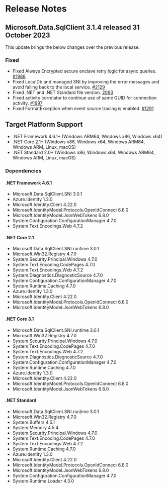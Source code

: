 # Release Notes

## Microsoft.Data.SqlClient 3.1.4 released 31 October 2023

This update brings the below changes over the previous release:

### Fixed

- Fixed Always Encrypted secure enclave retry logic for async queries. [#1988](https://github.com/dotnet/SqlClient/pull/1988)
- Fixed LocalDb and managed SNI by improving the error messages and avoid falling back to the local service. [#2129](https://github.com/dotnet/SqlClient/pull/2129)
- Fixed .NET and .NET Standard file version. [2093](https://github.com/dotnet/SqlClient/pull/2093)
- Fixed activity correlator to continue use of same GUID for connection activity. [#1997](https://github.com/dotnet/SqlClient/pull/1997)
- Fixed FormatException when event source tracing is enabled. [#1291](https://github.com/dotnet/SqlClient/pull/1291)

## Target Platform Support

- .NET Framework 4.6.1+ (Windows ARM64, Windows x86, Windows x64)
- .NET Core 2.1+ (Windows x86, Windows x64, Windows ARM64, Windows ARM, Linux, macOS)
- .NET Standard 2.0+ (Windows x86, Windows x64, Windows ARM64, Windows ARM, Linux, macOS)

### Dependencies

#### .NET Framework 4.6.1

- Microsoft.Data.SqlClient.SNI 3.0.1
- Azure.Identity 1.3.0
- Microsoft.Identity.Client 4.22.0
- Microsoft.IdentityModel.Protocols.OpenIdConnect 6.8.0
- Microsoft.IdentityModel.JsonWebTokens 6.8.0
- System.Configuration.ConfigurationManager 4.7.0
- System.Text.Encodings.Web 4.7.2

#### .NET Core 2.1

- Microsoft.Data.SqlClient.SNI.runtime 3.0.1
- Microsoft.Win32.Registry 4.7.0 
- System.Security.Principal.Windows 4.7.0 
- System.Text.Encoding.CodePages 4.7.0 
- System.Text.Encodings.Web 4.7.2
- System.Diagnostics.DiagnosticSource 4.7.0 
- System.Configuration.ConfigurationManager 4.7.0 
- System.Runtime.Caching 4.7.0 
- Azure.Identity 1.3.0
- Microsoft.Identity.Client 4.22.0
- Microsoft.IdentityModel.Protocols.OpenIdConnect 6.8.0
- Microsoft.IdentityModel.JsonWebTokens 6.8.0

#### .NET Core 3.1

- Microsoft.Data.SqlClient.SNI.runtime 3.0.1
- Microsoft.Win32.Registry 4.7.0 
- System.Security.Principal.Windows 4.7.0 
- System.Text.Encoding.CodePages 4.7.0 
- System.Text.Encodings.Web 4.7.2
- System.Diagnostics.DiagnosticSource 4.7.0 
- System.Configuration.ConfigurationManager 4.7.0 
- System.Runtime.Caching 4.7.0 
- Azure.Identity 1.3.0
- Microsoft.Identity.Client 4.22.0
- Microsoft.IdentityModel.Protocols.OpenIdConnect 6.8.0
- Microsoft.IdentityModel.JsonWebTokens 6.8.0

#### .NET Standard

- Microsoft.Data.SqlClient.SNI.runtime 3.0.1
- Microsoft.Win32.Registry 4.7.0
- System.Buffers 4.5.1
- System.Memory 4.5.4
- System.Security.Principal.Windows 4.7.0
- System.Text.Encoding.CodePages 4.7.0
- System.Text.Encodings.Web 4.7.2
- System.Runtime.Caching 4.7.0
- Azure.Identity 1.3.0
- Microsoft.Identity.Client 4.22.0
- Microsoft.IdentityModel.Protocols.OpenIdConnect 6.8.0
- Microsoft.IdentityModel.JsonWebTokens 6.8.0
- System.Configuration.ConfigurationManager 4.7.0
- System.Runtime.Loader 4.3.0
